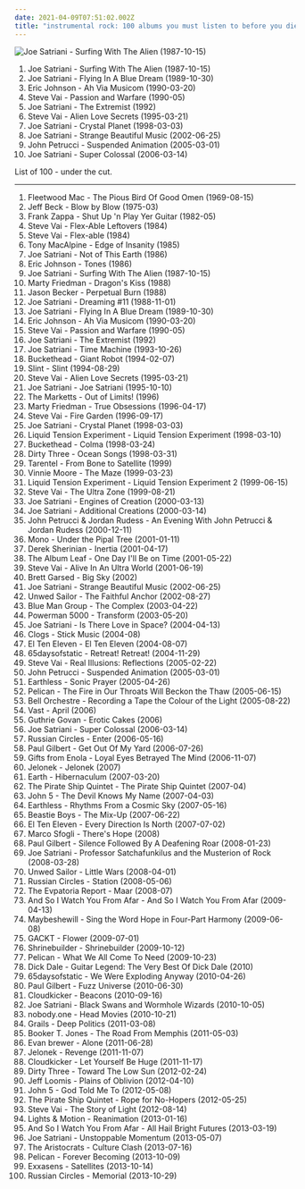 ```yaml
---
date: 2021-04-09T07:51:02.002Z
title: "instrumental rock: 100 albums you must listen to before you die"
---
```

![Joe Satriani - Surfing With The Alien (1987-10-15)](http://coverartarchive.org/release/b06fe72c-868c-4d21-91ff-593a4b0e2022/15141670144-500.jpg "Joe Satriani - Surfing With The Alien (1987-10-15)")
<ol class="albums">
<li data-cover="http://coverartarchive.org/release/b06fe72c-868c-4d21-91ff-593a4b0e2022/15141670144-500.jpg" data-tags="instrumental rock, guitar virtuoso" role="button">Joe Satriani - Surfing With The Alien (1987-10-15)</li>
<li data-cover="http://coverartarchive.org/release/cbda74c7-2b47-399a-b1cd-11384ac7529f/1726938938-500.jpg" data-tags="instrumental rock, guitar virtuoso" role="button">Joe Satriani - Flying In A Blue Dream (1989-10-30)</li>
<li data-cover="https://img.discogs.com/1mENplx7WrPEdtH1yjQLVO47f1o=/fit-in/600x609/filters:strip_icc():format(jpeg):mode_rgb():quality(90)/discogs-images/R-5741976-1457531625-8181.mpo.jpg" data-tags="rock, instrumental rock, guitar virtuoso" role="button">Eric Johnson - Ah Via Musicom (1990-03-20)</li>
<li data-cover="http://coverartarchive.org/release/7a83e47e-78be-4992-bcff-c3cb6c2683db/4608197588-500.jpg" data-tags="instrumental rock, guitar virtuoso" role="button">Steve Vai - Passion and Warfare (1990-05)</li>
<li data-cover="https://img.discogs.com/zcbdxYi8QP7ObDrIpoZiAqtfJJw=/fit-in/600x906/filters:strip_icc():format(jpeg):mode_rgb():quality(90)/discogs-images/R-3178290-1543779095-8106.jpeg.jpg" data-tags="instrumental rock, guitar virtuoso, instrumental" role="button">Joe Satriani - The Extremist (1992)</li>
<li data-cover="http://coverartarchive.org/release/6fc1a4df-ceb8-4d79-84c1-0f3d6f207750/23035733527-500.jpg" data-tags="guitar virtuoso, instrumental rock, guitar" role="button">Steve Vai - Alien Love Secrets (1995-03-21)</li>
<li data-cover="http://coverartarchive.org/release/9c61fc3f-f5b2-4789-a208-a62965f4eecd/6968354340-500.jpg" data-tags="instrumental rock, guitar virtuoso" role="button">Joe Satriani - Crystal Planet (1998-03-03)</li>
<li data-cover="https://img.discogs.com/5h_ZrW3sDyRcs5RDs9QWzsN9gvc=/fit-in/600x603/filters:strip_icc():format(jpeg):mode_rgb():quality(90)/discogs-images/R-7872856-1450630821-7855.jpeg.jpg" data-tags="guitar virtuoso, instrumental rock" role="button">Joe Satriani - Strange Beautiful Music (2002-06-25)</li>
<li data-cover="http://coverartarchive.org/release/39d56964-24ff-49e8-9cdd-939568ca2901/1617756617-500.jpg" data-tags="guitar virtuoso, instrumental, progressive metal" role="button">John Petrucci - Suspended Animation (2005-03-01)</li>
<li data-cover="http://coverartarchive.org/release/b0eab380-050a-3b30-8262-3305b4bb0359/6968445434-500.jpg" data-tags="instrumental rock, guitar virtuoso" role="button">Joe Satriani - Super Colossal (2006-03-14)</li>
</ol>
List of 100 - under the cut.
<!-- more -->

_________________

<ol class="albums">
<li data-cover="https://img.discogs.com/94WmIhDZkpmBhdsoi0M-uIqGKzA=/fit-in/600x598/filters:strip_icc():format(jpeg):mode_rgb():quality(90)/discogs-images/R-1788144-1262858017.jpeg.jpg" data-tags="blues, classic rock, british blues, british rock" role="button">
Fleetwood Mac - The Pious Bird Of Good Omen (1969-08-15)
</li>
<li data-cover="https://img.discogs.com/F_PpNjjNEZPo3pSL97LApvoxhJU=/fit-in/600x590/filters:strip_icc():format(jpeg):mode_rgb():quality(90)/discogs-images/R-7016529-1572163829-8011.jpeg.jpg" data-tags="fusion" role="button">
Jeff Beck - Blow by Blow (1975-03)
</li>
<li data-cover="http://coverartarchive.org/release/7f252c74-54e5-48e2-be73-87d5e1333572/6904926191-500.jpg" data-tags="zappa, rock, instrumental rock, guitar" role="button">
Frank Zappa - Shut Up 'n Play Yer Guitar (1982-05)
</li>
<li data-cover="https://img.discogs.com/GKpyD5JfWOAgRHZfj5CGBu7q5x8=/fit-in/600x600/filters:strip_icc():format(jpeg):mode_rgb():quality(90)/discogs-images/R-1397390-1478206633-9901.png.jpg" data-tags="instrumental rock, guitar virtuoso" role="button">
Steve Vai - Flex-Able Leftovers (1984)
</li>
<li data-cover="http://coverartarchive.org/release/dff1f058-7249-429a-8b44-25c215d8329f/1290813982-500.jpg" data-tags="instrumental rock, guitar virtuoso" role="button">
Steve Vai - Flex-able (1984)
</li>
<li data-cover="https://img.discogs.com/XPC2gEeDRx4I20-X97zi7hz20kg=/fit-in/600x566/filters:strip_icc():format(jpeg):mode_rgb():quality(90)/discogs-images/R-1392516-1475422752-4147.jpeg.jpg" data-tags="guitar virtuoso, instrumental rock" role="button">
Tony MacAlpine - Edge of Insanity (1985)
</li>
<li data-cover="http://coverartarchive.org/release/98fa3a29-38bb-3ff2-a34d-bfa27f0381dc/19700179286-500.jpg" data-tags="instrumental rock, guitar virtuoso" role="button">
Joe Satriani - Not of This Earth (1986)
</li>
<li data-cover="http://coverartarchive.org/release/9efa1049-bb4a-33eb-8b9c-790ba4ecff21/14661487657-500.jpg" data-tags="rock, instrumental rock" role="button">
Eric Johnson - Tones (1986)
</li>
<li data-cover="http://coverartarchive.org/release/b06fe72c-868c-4d21-91ff-593a4b0e2022/15141670144-500.jpg" data-tags="instrumental rock, guitar virtuoso" role="button">
Joe Satriani - Surfing With The Alien (1987-10-15)
</li>
<li data-cover="http://coverartarchive.org/release/e2863e3b-1654-3af8-af02-86173aafafef/8626849014-500.jpg" data-tags="guitar virtuoso" role="button">
Marty Friedman - Dragon's Kiss (1988)
</li>
<li data-cover="http://coverartarchive.org/release/084636e5-385e-4933-8a4f-25a5c562aa06/18369559663-500.jpg" data-tags="guitar virtuoso" role="button">
Jason Becker - Perpetual Burn (1988)
</li>
<li data-cover="http://coverartarchive.org/release/9ff16440-eba1-4937-9805-09c82fca6da6/15544473165-500.jpg" data-tags="instrumental rock" role="button">
Joe Satriani - Dreaming #11 (1988-11-01)
</li>
<li data-cover="http://coverartarchive.org/release/cbda74c7-2b47-399a-b1cd-11384ac7529f/1726938938-500.jpg" data-tags="instrumental rock, guitar virtuoso" role="button">
Joe Satriani - Flying In A Blue Dream (1989-10-30)
</li>
<li data-cover="https://img.discogs.com/1mENplx7WrPEdtH1yjQLVO47f1o=/fit-in/600x609/filters:strip_icc():format(jpeg):mode_rgb():quality(90)/discogs-images/R-5741976-1457531625-8181.mpo.jpg" data-tags="rock, instrumental rock, guitar virtuoso" role="button">
Eric Johnson - Ah Via Musicom (1990-03-20)
</li>
<li data-cover="http://coverartarchive.org/release/7a83e47e-78be-4992-bcff-c3cb6c2683db/4608197588-500.jpg" data-tags="instrumental rock, guitar virtuoso" role="button">
Steve Vai - Passion and Warfare (1990-05)
</li>
<li data-cover="https://img.discogs.com/zcbdxYi8QP7ObDrIpoZiAqtfJJw=/fit-in/600x906/filters:strip_icc():format(jpeg):mode_rgb():quality(90)/discogs-images/R-3178290-1543779095-8106.jpeg.jpg" data-tags="instrumental rock, guitar virtuoso, instrumental" role="button">
Joe Satriani - The Extremist (1992)
</li>
<li data-cover="http://coverartarchive.org/release/5551ab4f-c09f-4456-8d8c-821f63f71d7c/4524676990-500.jpg" data-tags="guitar virtuoso" role="button">
Joe Satriani - Time Machine (1993-10-26)
</li>
<li data-cover="https://img.discogs.com/3cuFvb2vMH5CYMYhmfNBK4LzIis=/fit-in/600x388/filters:strip_icc():format(jpeg):mode_rgb():quality(90)/discogs-images/R-14845086-1582681574-7563.jpeg.jpg" data-tags="experimental, avant-garde, rock, instrumental" role="button">
Buckethead - Giant Robot (1994-02-07)
</li>
<li data-cover="https://img.discogs.com/lwssh4XZu4DPMveqkudpCG5BIEM=/fit-in/599x591/filters:strip_icc():format(jpeg):mode_rgb():quality(90)/discogs-images/R-378029-1199192003.jpeg.jpg" data-tags="math rock, emo, indie rock, post-rock, experimental rock, instrumental rock, energetic, searching, passionate, intense, aggressive, fiery, uncompromising, dramatic, complex, american underground, manic, harsh, unsettling, theatrical, steve albini, visceral, difficult, urgent, austere, i need, brian paulson" role="button">
Slint - Slint (1994-08-29)
</li>
<li data-cover="http://coverartarchive.org/release/6fc1a4df-ceb8-4d79-84c1-0f3d6f207750/23035733527-500.jpg" data-tags="guitar virtuoso, instrumental rock, guitar" role="button">
Steve Vai - Alien Love Secrets (1995-03-21)
</li>
<li data-cover="https://img.discogs.com/TcvE-fZfDwmMTLJsYBKki7XoYnc=/fit-in/600x600/filters:strip_icc():format(jpeg):mode_rgb():quality(90)/discogs-images/R-9951469-1489114858-5063.jpeg.jpg" data-tags="instrumental rock, guitar virtuoso" role="button">
Joe Satriani - Joe Satriani (1995-10-10)
</li>
<li data-cover="http://coverartarchive.org/release/b4875569-4a90-4e84-92a4-fe588c2e7af4/10047599054-500.jpg" data-tags="instrumental rock, surf rock, jazz-pop" role="button">
The Marketts - Out of Limits! (1996)
</li>
<li data-cover="https://img.discogs.com/tC3bbcwG2xz1bOJ1UgiVQmLW2Z8=/fit-in/600x450/filters:strip_icc():format(jpeg):mode_rgb():quality(90)/discogs-images/R-9257292-1477491778-5649.jpeg.jpg" data-tags="guitar virtuoso, instrumental" role="button">
Marty Friedman - True Obsessions (1996-04-17)
</li>
<li data-cover="https://img.discogs.com/oOx0rjsmKvMy2n-zxGt6EV-Dfqc=/fit-in/600x598/filters:strip_icc():format(jpeg):mode_rgb():quality(90)/discogs-images/R-3357095-1383601658-5363.jpeg.jpg" data-tags="instrumental rock, guitar virtuoso" role="button">
Steve Vai - Fire Garden (1996-09-17)
</li>
<li data-cover="http://coverartarchive.org/release/9c61fc3f-f5b2-4789-a208-a62965f4eecd/6968354340-500.jpg" data-tags="instrumental rock, guitar virtuoso" role="button">
Joe Satriani - Crystal Planet (1998-03-03)
</li>
<li data-cover="http://coverartarchive.org/release/a15ca0b1-e016-47f5-ac84-965e11ff904a/11888059111-500.jpg" data-tags="progressive metal" role="button">
Liquid Tension Experiment - Liquid Tension Experiment (1998-03-10)
</li>
<li data-cover="http://coverartarchive.org/release/6173c409-e099-46e8-b823-677bb08b255a/14928692380-500.jpg" data-tags="instrumental, ambient, guitar virtuoso" role="button">
Buckethead - Colma (1998-03-24)
</li>
<li data-cover="https://via.placeholder.com/450" data-tags="post-rock, instrumental" role="button">
Dirty Three - Ocean Songs (1998-03-31)
</li>
<li data-cover="https://via.placeholder.com/450" data-tags="post-rock" role="button">
Tarentel - From Bone to Satellite (1999)
</li>
<li data-cover="http://coverartarchive.org/release/28a47be3-add0-4781-bcfe-46e0cb500c8f/17512877506-500.jpg" data-tags="instrumental rock" role="button">
Vinnie Moore - The Maze (1999-03-23)
</li>
<li data-cover="http://coverartarchive.org/release/6c20d297-121e-47d0-aa3a-8f27c7a06553/1987152110-500.jpg" data-tags="progressive metal" role="button">
Liquid Tension Experiment - Liquid Tension Experiment 2 (1999-06-15)
</li>
<li data-cover="https://img.discogs.com/7cE9XJrzhryWvXUd_arWVokB16w=/fit-in/600x597/filters:strip_icc():format(jpeg):mode_rgb():quality(90)/discogs-images/R-13447692-1554393966-7983.jpeg.jpg" data-tags="guitar virtuoso, instrumental rock" role="button">
Steve Vai - The Ultra Zone (1999-08-21)
</li>
<li data-cover="http://coverartarchive.org/release/b4803f49-06f2-383f-b790-10d1fff6b85e/15544478160-500.jpg" data-tags="instrumental rock" role="button">
Joe Satriani - Engines of Creation (2000-03-13)
</li>
<li data-cover="http://coverartarchive.org/release/303cab7e-75ba-4023-b414-66784cf7b428/1282521835-500.jpg" data-tags="instrumental rock" role="button">
Joe Satriani - Additional Creations (2000-03-14)
</li>
<li data-cover="https://img.discogs.com/TkppRoHm77iJ9cTYtaK1xlOehaE=/fit-in/600x591/filters:strip_icc():format(jpeg):mode_rgb():quality(90)/discogs-images/R-479064-1599514301-9114.jpeg.jpg" data-tags="instrumental, progressive rock" role="button">
John Petrucci & Jordan Rudess - An Evening With John Petrucci & Jordan Rudess (2000-12-11)
</li>
<li data-cover="http://coverartarchive.org/release/6019dd2a-43ce-4f3c-9206-0f6e6e867dbc/9526726936-500.jpg" data-tags="post-rock" role="button">
Mono - Under the Pipal Tree (2001-01-11)
</li>
<li data-cover="http://coverartarchive.org/release/9766b8ad-4d43-3b1b-8508-a2c1c7b05ed6/23085585100-500.jpg" data-tags="progressive metal, progressive rock, instrumental, instrumental rock" role="button">
Derek Sherinian - Inertia (2001-04-17)
</li>
<li data-cover="http://coverartarchive.org/release/ac46568e-7818-4351-8d8a-a59ce427e636/21974963842-500.jpg" data-tags="post-rock" role="button">
The Album Leaf - One Day I'll Be on Time (2001-05-22)
</li>
<li data-cover="https://img.discogs.com/JaZ1LxZoip0FmnGfmhKMWmWafVs=/fit-in/600x603/filters:strip_icc():format(jpeg):mode_rgb():quality(90)/discogs-images/R-2847858-1493100669-6696.jpeg.jpg" data-tags="instrumental rock" role="button">
Steve Vai - Alive In An Ultra World (2001-06-19)
</li>
<li data-cover="https://img.discogs.com/c09scPcoGkvj8lETpYLxNC4L2HQ=/fit-in/600x602/filters:strip_icc():format(jpeg):mode_rgb():quality(90)/discogs-images/R-5186310-1534160857-7179.jpeg.jpg" data-tags="instrumental rock" role="button">
Brett Garsed - Big Sky (2002)
</li>
<li data-cover="https://img.discogs.com/5h_ZrW3sDyRcs5RDs9QWzsN9gvc=/fit-in/600x603/filters:strip_icc():format(jpeg):mode_rgb():quality(90)/discogs-images/R-7872856-1450630821-7855.jpeg.jpg" data-tags="guitar virtuoso, instrumental rock" role="button">
Joe Satriani - Strange Beautiful Music (2002-06-25)
</li>
<li data-cover="http://coverartarchive.org/release/ed19b0f1-f2d9-4255-bd80-a7c8ae43739a/17750500515-500.jpg" data-tags="post rock" role="button">
Unwed Sailor - The Faithful Anchor (2002-08-27)
</li>
<li data-cover="http://coverartarchive.org/release/19553e96-ebae-4b3e-a5f9-57f2148c4e11/11439502941-500.jpg" data-tags="instrumental, experimental, electronic" role="button">
Blue Man Group - The Complex (2003-04-22)
</li>
<li data-cover="http://coverartarchive.org/release/9eec5776-2554-4e95-952d-dd4b582e0cfa/6635258245-500.jpg" data-tags="hard rock, metal, nu metal" role="button">
Powerman 5000 - Transform (2003-05-20)
</li>
<li data-cover="http://coverartarchive.org/release/73f34799-1a4c-4ecb-89dc-2a05a0f1103b/4526835963-500.jpg" data-tags="guitar virtuoso, instrumental rock" role="button">
Joe Satriani - Is There Love in Space? (2004-04-13)
</li>
<li data-cover="http://coverartarchive.org/release/2240d532-460c-4185-a167-271d4266c3c2/19383889704-500.jpg" data-tags="instrumental, chamber music, instrumental rock, hypnotic, avant-rock, spring 2008, turquoise and coral, crazy percussive experimental awesomeness" role="button">
Clogs - Stick Music (2004-08)
</li>
<li data-cover="http://coverartarchive.org/release/db3eebbe-4d38-4cf9-8e70-2ee2643bcac1/23731746910-500.jpg" data-tags="post-rock" role="button">
El Ten Eleven - El Ten Eleven (2004-08-07)
</li>
<li data-cover="http://coverartarchive.org/release/d262bda0-17ea-4d67-ba03-4f87565a958e/9391276237-500.jpg" data-tags="post rock, post-rock" role="button">
65daysofstatic - Retreat! Retreat! (2004-11-29)
</li>
<li data-cover="http://coverartarchive.org/release/290c34b5-f56e-4fa9-8676-04a3e920eda5/15271585695-500.jpg" data-tags="guitar virtuoso, instrumental rock" role="button">
Steve Vai - Real Illusions: Reflections (2005-02-22)
</li>
<li data-cover="http://coverartarchive.org/release/39d56964-24ff-49e8-9cdd-939568ca2901/1617756617-500.jpg" data-tags="guitar virtuoso, instrumental, progressive metal" role="button">
John Petrucci - Suspended Animation (2005-03-01)
</li>
<li data-cover="http://coverartarchive.org/release/ab4639dd-6ad2-446c-8582-f643c5c2e7db/13036032474-500.jpg" data-tags="stoner rock, psychedelic" role="button">
Earthless - Sonic Prayer (2005-04-26)
</li>
<li data-cover="http://coverartarchive.org/release/65c232e4-cd6d-4354-a623-eab1b463d9b0/22635528848-500.jpg" data-tags="post-rock, instrumental" role="button">
Pelican - The Fire in Our Throats Will Beckon the Thaw (2005-06-15)
</li>
<li data-cover="http://coverartarchive.org/release/101c783b-6ecb-450c-9c52-730e8450bd15/26393610881-500.jpg" data-tags="instrumental" role="button">
Bell Orchestre - Recording a Tape the Colour of the Light (2005-08-22)
</li>
<li data-cover="https://img.discogs.com/WQn2cpL4zNEFDiqpIl3THsqpo7M=/fit-in/600x587/filters:strip_icc():format(jpeg):mode_rgb():quality(90)/discogs-images/R-111685-1497248873-3493.jpeg.jpg" data-tags="alternative, melancholic" role="button">
Vast - April (2006)
</li>
<li data-cover="http://coverartarchive.org/release/3bdc7a73-f706-4e2d-a7be-3866984ed99b/2356490684-500.jpg" data-tags="instrumental, fusion, guitar virtuoso" role="button">
Guthrie Govan - Erotic Cakes (2006)
</li>
<li data-cover="http://coverartarchive.org/release/b0eab380-050a-3b30-8262-3305b4bb0359/6968445434-500.jpg" data-tags="instrumental rock, guitar virtuoso" role="button">
Joe Satriani - Super Colossal (2006-03-14)
</li>
<li data-cover="https://img.discogs.com/6ifi1redUdOzAAkz0gVZTZbrRvY=/fit-in/300x300/filters:strip_icc():format(jpeg):mode_rgb():quality(90)/discogs-images/R-801151-1382705063-4726.jpeg.jpg" data-tags="post-rock, instrumental" role="button">
Russian Circles - Enter (2006-05-16)
</li>
<li data-cover="https://img.discogs.com/upBJ0Zez3WV2eJql12oiHoSTJRg=/fit-in/500x500/filters:strip_icc():format(jpeg):mode_rgb():quality(90)/discogs-images/R-3812018-1345375692-1072.jpeg.jpg" data-tags="guitar virtuoso, rock, instrumental, instrumental rock" role="button">
Paul Gilbert - Get Out Of My Yard (2006-07-26)
</li>
<li data-cover="http://coverartarchive.org/release/f551d2ca-207b-4e65-8ec2-fd86f9ab91e7/9460168429-500.jpg" data-tags="post-rock" role="button">
Gifts from Enola - Loyal Eyes Betrayed The Mind (2006-11-07)
</li>
<li data-cover="http://coverartarchive.org/release/9cda42f9-ac1b-484f-bd02-9ff52507e41a/5062044543-500.jpg" data-tags="instrumental, polish" role="button">
Jelonek - Jelonek (2007)
</li>
<li data-cover="http://coverartarchive.org/release/dc29f643-e2d3-4801-b0fe-db736a18fa4a/2386372698-500.jpg" data-tags="drone" role="button">
Earth - Hibernaculum (2007-03-20)
</li>
<li data-cover="http://coverartarchive.org/release/5d342bde-5101-4119-a006-d12bd47c8a5b/6163646949-500.jpg" data-tags="post-rock, instrumental rock, post rock, albums to worship" role="button">
The Pirate Ship Quintet - The Pirate Ship Quintet (2007-04)
</li>
<li data-cover="http://coverartarchive.org/release/9daf205c-0d01-499c-a30e-ceecda411779/15544823760-500.jpg" data-tags="country, experimental rock, instrumental rock, neo classical metal" role="button">
John 5 - The Devil Knows My Name (2007-04-03)
</li>
<li data-cover="http://coverartarchive.org/release/d017c662-5260-4165-96e2-20ec764c83e7/4605462658-500.jpg" data-tags="stoner rock, psychedelic rock" role="button">
Earthless - Rhythms From a Cosmic Sky (2007-05-16)
</li>
<li data-cover="http://coverartarchive.org/release/c96335b2-2429-4990-a1c8-ff5a4904aa73/2839113560-500.jpg" data-tags="instrumental, funk" role="button">
Beastie Boys - The Mix-Up (2007-06-22)
</li>
<li data-cover="http://coverartarchive.org/release/66ee743f-6a7c-4c0f-b13b-2d55c2b9830f/13094898806-500.jpg" data-tags="post-rock" role="button">
El Ten Eleven - Every Direction Is North (2007-07-02)
</li>
<li data-cover="http://coverartarchive.org/release/2a6e6996-c015-484b-a59f-cb56d2d714b0/21417955442-500.jpg" data-tags="rock, instrumental, instrumental rock, shred" role="button">
Marco Sfogli - There's Hope (2008)
</li>
<li data-cover="http://coverartarchive.org/release/e9d56c23-b154-48e8-8522-80299000f850/12802285304-500.jpg" data-tags="instrumental" role="button">
Paul Gilbert - Silence Followed By A Deafening Roar (2008-01-23)
</li>
<li data-cover="http://coverartarchive.org/release/55f96af9-1792-43c4-891b-1a93dc084c48/10929669563-500.jpg" data-tags="instrumental rock, rock" role="button">
Joe Satriani - Professor Satchafunkilus and the Musterion of Rock (2008-03-28)
</li>
<li data-cover="https://img.discogs.com/9SGYKpmS3w0v5jI-jSbmAWrSub8=/fit-in/500x500/filters:strip_icc():format(jpeg):mode_rgb():quality(90)/discogs-images/R-1300055-1213025144.jpeg.jpg" data-tags="instrumental rock" role="button">
Unwed Sailor - Little Wars (2008-04-01)
</li>
<li data-cover="https://img.discogs.com/WeMm4fW-DXjuCRJ7rbJgEVB51UI=/fit-in/600x529/filters:strip_icc():format(jpeg):mode_rgb():quality(90)/discogs-images/R-1358916-1532781976-1391.jpeg.jpg" data-tags="post-rock, instrumental" role="button">
Russian Circles - Station (2008-05-06)
</li>
<li data-cover="http://coverartarchive.org/release/5a5af92f-5593-4488-aaba-f9035faa77fa/10649760786-500.jpg" data-tags="post-rock, instrumental" role="button">
The Evpatoria Report - Maar (2008-07)
</li>
<li data-cover="http://coverartarchive.org/release/4e8de062-6ed8-4431-8fd3-25f9eff4b538/5429889739-500.jpg" data-tags="post-rock" role="button">
And So I Watch You From Afar - And So I Watch You From Afar (2009-04-13)
</li>
<li data-cover="http://coverartarchive.org/release/162892dc-49d4-4540-80f6-b7127a147ad4/3370180048-500.jpg" data-tags="post-rock" role="button">
Maybeshewill - Sing the Word Hope in Four-Part Harmony (2009-06-08)
</li>
<li data-cover="https://img.discogs.com/daYIPpb4LESMbsJPE6BV2Ws96s8=/fit-in/600x600/filters:strip_icc():format(jpeg):mode_rgb():quality(90)/discogs-images/R-11879823-1523995274-2391.jpeg.jpg" data-tags="rock, instrumental, instrumental rock, rock pop, j-rock, visual kei" role="button">
GACKT - Flower (2009-07-01)
</li>
<li data-cover="http://coverartarchive.org/release/8cf5ac6a-1186-4548-8e64-3c4bc4f0d4e8/11150538478-500.jpg" data-tags="doom metal, stoner metal" role="button">
Shrinebuilder - Shrinebuilder (2009-10-12)
</li>
<li data-cover="https://img.discogs.com/5rrKYhGwc8R6cRJj2-MUYuRD_fs=/fit-in/600x604/filters:strip_icc():format(jpeg):mode_rgb():quality(90)/discogs-images/R-2683430-1537127156-3823.jpeg.jpg" data-tags="post-rock" role="button">
Pelican - What We All Come To Need (2009-10-23)
</li>
<li data-cover="https://img.discogs.com/sWHNkv0pmoiARb1DPZuRZf8iNaQ=/fit-in/600x597/filters:strip_icc():format(jpeg):mode_rgb():quality(90)/discogs-images/R-615069-1458945321-7238.jpeg.jpg" data-tags="classic rock, surf, surf rock" role="button">
Dick Dale - Guitar Legend: The Very Best Of Dick Dale (2010)
</li>
<li data-cover="http://coverartarchive.org/release/248b104a-4865-41bc-9635-7f2edade8c9d/3248579787-500.jpg" data-tags="post-rock, electronic" role="button">
65daysofstatic - We Were Exploding Anyway (2010-04-26)
</li>
<li data-cover="http://coverartarchive.org/release/d99f05cf-4fea-4b0c-8a93-ebc424c30793/17545156656-500.jpg" data-tags="instrumental rock" role="button">
Paul Gilbert - Fuzz Universe (2010-06-30)
</li>
<li data-cover="http://coverartarchive.org/release/204a7a61-3655-434f-ad0f-75f677ff06f0/1676505927-500.jpg" data-tags="progressive metal" role="button">
Cloudkicker - Beacons (2010-09-16)
</li>
<li data-cover="http://coverartarchive.org/release/43d7cf91-66ba-44f0-880c-fe16d53ef61a/22452167402-500.jpg" data-tags="instrumental, instrumental rock, guitar virtuoso, guitarist" role="button">
Joe Satriani - Black Swans and Wormhole Wizards (2010-10-05)
</li>
<li data-cover="http://coverartarchive.org/release/49b99614-d3b6-4ee6-8a61-a70ac7ba7bc3/8907245719-500.jpg" data-tags="post-rock, progressive rock, instrumental rock, avantgarde rock" role="button">
nobody.one - Head Movies (2010-10-21)
</li>
<li data-cover="http://coverartarchive.org/release/16595b47-d4ee-4d2c-8273-a5063813b35c/28751699519-500.jpg" data-tags="post-rock" role="button">
Grails - Deep Politics (2011-03-08)
</li>
<li data-cover="http://coverartarchive.org/release/1b32b4ac-91ce-4216-bbf9-5e234b870bb8/6746456220-500.jpg" data-tags="pop, soul, usa, instrumental rock, organ, r&b, 10s, 2010s, 2011 albums, male singer songwriter, soul rnb, grammy nominated, male keyboard player" role="button">
Booker T. Jones - The Road From Memphis (2011-05-03)
</li>
<li data-cover="http://coverartarchive.org/release/08ac6690-695e-4662-a30b-7d752c073e09/6456907325-500.jpg" data-tags="instrumental, ambient, experimental, djent, instrumental rock, melodic, bass, atmospheric, funky, progressive" role="button">
Evan brewer - Alone (2011-06-28)
</li>
<li data-cover="http://coverartarchive.org/release/59d80e41-47d4-480b-aa91-87266f356c47/6072550008-500.jpg" data-tags="instrumental" role="button">
Jelonek - Revenge (2011-11-07)
</li>
<li data-cover="http://coverartarchive.org/release/396d0c4d-4e2e-4f03-9b1a-cf62c25ebda9/1676515308-500.jpg" data-tags="post-rock" role="button">
Cloudkicker - Let Yourself Be Huge (2011-11-17)
</li>
<li data-cover="https://img.discogs.com/yTlkTrTKPpLxqjJJ-gDjsKi4kuo=/fit-in/600x532/filters:strip_icc():format(jpeg):mode_rgb():quality(90)/discogs-images/R-3445076-1330656160.jpeg.jpg" data-tags="indie, jazz, rock, instrumental, indie rock, post-rock, australian, instrumental rock, melbourne, 10s, 2010s, drag city, bella union, anchor and hope, sun and moon and stars and outer space, 2012 albums" role="button">
Dirty Three - Toward The Low Sun (2012-02-24)
</li>
<li data-cover="http://coverartarchive.org/release/d13e62be-3de6-4d05-b95c-b2d4cbeda3a5/6968673564-500.jpg" data-tags="progressive metal" role="button">
Jeff Loomis - Plains of Oblivion (2012-04-10)
</li>
<li data-cover="http://coverartarchive.org/release/405c0d89-d4ab-4dac-ba0a-3ecc402e6e50/10280804864-500.jpg" data-tags="instrumental rock, guitar virtuoso" role="button">
John 5 - God Told Me To (2012-05-08)
</li>
<li data-cover="http://coverartarchive.org/release/ed73a8fb-16ad-436c-a3a5-52e231d1c367/6163634942-500.jpg" data-tags="post-rock" role="button">
The Pirate Ship Quintet - Rope for No-Hopers (2012-05-25)
</li>
<li data-cover="http://coverartarchive.org/release/41a63820-a1d3-4b58-b300-39b610ba1e85/15758426017-500.jpg" data-tags="instrumental rock, rock, guitar virtuoso" role="button">
Steve Vai - The Story of Light (2012-08-14)
</li>
<li data-cover="http://coverartarchive.org/release/911daac4-6dd8-48ce-bc3f-aa997ffc0bc5/5670481029-500.jpg" data-tags="instrumental, post-rock" role="button">
Lights & Motion - Reanimation (2013-01-16)
</li>
<li data-cover="http://coverartarchive.org/release/5a23bf85-a672-44c2-9fc1-5e479f7217d6/3064153162-500.jpg" data-tags="math rock" role="button">
And So I Watch You From Afar - All Hail Bright Futures (2013-03-19)
</li>
<li data-cover="http://coverartarchive.org/release/2b98d215-a7fe-416b-8953-63bb8f0e72bd/4117752099-500.jpg" data-tags="instrumental rock" role="button">
Joe Satriani - Unstoppable Momentum (2013-05-07)
</li>
<li data-cover="http://coverartarchive.org/release/c7ae7bd2-0095-4d81-ade0-85e5a03918c6/4707907716-500.jpg" data-tags="progressive rock, fusion" role="button">
The Aristocrats - Culture Clash (2013-07-16)
</li>
<li data-cover="http://coverartarchive.org/release/74528c57-9768-419e-96c0-16b9be11bca4/24295139575-500.jpg" data-tags="post-metal" role="button">
Pelican - Forever Becoming (2013-10-09)
</li>
<li data-cover="http://coverartarchive.org/release/f8bd11a6-c190-40f0-86a5-a7623a0018ce/5414892324-500.jpg" data-tags="instrumental, post-rock, progressive rock, instrumental rock, space rock, space-rock, post rock, vessels, progressive-rock, post metal, mogwai, justin bieber, explosions in the sky, instrumental space rock, giaa, maybeshewill, kokomo, sleepmakeswaves, toundra, esiinmarssi" role="button">
Exxasens - Satellites (2013-10-14)
</li>
<li data-cover="http://coverartarchive.org/release/14e2923f-2344-4d4c-9d24-02d18245412d/5929733555-500.jpg" data-tags="post-metal, post-rock" role="button">
Russian Circles - Memorial (2013-10-29)
</li>
</ol>